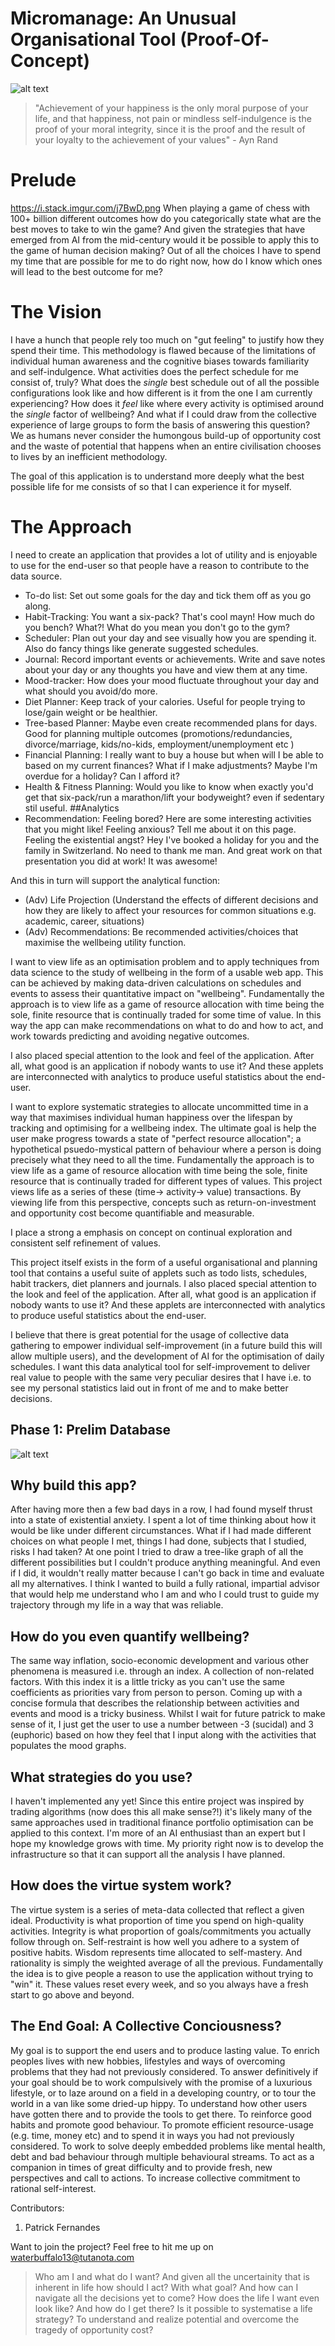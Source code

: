 # Micromanage: An Unusual Organisational Tool (Proof-Of-Concept)

![alt text](https://github.com/waterbuffalo13/Waterbuffalo-Micromanagement/blob/master/screenshot-gif.gif)
>"Achievement of your happiness is the only moral purpose of your life, and that happiness, not pain or mindless self-indulgence is the proof of your moral integrity, since it is the proof and the result of your loyalty to the achievement of your values" - Ayn Rand

# Prelude

https://i.stack.imgur.com/j7BwD.png
When playing a game of chess with 100+ billion different outcomes how do you categorically state what are the best moves to take to win the game?  And given the strategies that have emerged from AI from the mid-century would it be possible to apply this to the game of human decision making? Out of all the choices I have to spend my time that are possible for me to do right now, how do I know which ones will lead to the best outcome for me? 

# The Vision

I have a hunch that people rely too much on "gut feeling" to justify how they spend their time. This methodology is flawed because of the limitations of individual human awareness and the cognitive biases towards familiarity and self-indulgence. What activities does the perfect schedule for me consist of, truly? What does the *single* best schedule out of all the possible configurations look like and how different is it from the one I am currently experiencing? How does it *feel* like where every activity is optimised around the *single* factor of wellbeing? And what if I could draw from the collective experience of large groups to form the basis of answering this question? We as humans never consider the humongous build-up of opportunity cost and the waste of potential that happens when an entire civilisation chooses to lives by an inefficient methodology.

The goal of this application is to understand more deeply what the best possible life for me consists of so that I can experience it for myself. 

# The Approach 

I need to create an application that provides a lot of utility and is enjoyable to use for the end-user so that people have a reason to contribute to the data source.

- To-do list: Set out some goals for the day and tick them off as you go along.
- Habit-Tracking: You want a six-pack? That's cool mayn! How much do you bench? What?! What do you mean you don't go to the gym?
- Scheduler: Plan out your day and see visually how you are spending it. Also do fancy things like generate suggested schedules.
- Journal: Record important events or achievements. Write and save notes about your day or any thoughts you have and view them at any time.
- Mood-tracker: How does your mood fluctuate throughout your day and what should you avoid/do more.
- Diet Planner: Keep track of your calories. Useful for people trying to lose/gain weight or be healthier.
- Tree-based Planner: Maybe even create recommended plans for days. Good for planning multiple outcomes (promotions/redundancies, divorce/marriage, kids/no-kids, employment/unemployment etc )
- Financial Planning: I really want to buy a house but when will I be able to based on my current finances? What if I make adjustments? Maybe I'm overdue for a holiday? Can I afford it?
- Health & Fitness Planning: Would you like to know when exactly you'd get that six-pack/run a marathon/lift your bodyweight? even if sedentary stil useful.
##Analytics
- Recommendation: Feeling bored? Here are some interesting activities that you might like! Feeling anxious? Tell me about it on this page. Feeling the existential angst? Hey I've booked a holiday for you and the family in Switzerland. No need to thank me man. And great work on that presentation you did at work! It was awesome!

And this in turn will support the analytical function:
- (Adv) Life Projection (Understand the effects of different decisions and how they are likely to affect your resources for common situations e.g. academic, career, situations)
- (Adv) Recommendations: Be recommended activities/choices that maximise the wellbeing utility function.

I want to view life as an optimisation problem and to apply techniques from data science to the study of wellbeing in the form of a usable web app. This can be achieved by making data-driven calculations on schedules and events to assess their quantitative impact on "wellbeing". Fundamentally the approach is to view life as a game of resource allocation with time being the sole, finite resource that is continually traded for some time of value. In this way the app can make recommendations on what to do and how to act, and work towards predicting and avoiding negative outcomes.

I also placed special attention to the look and feel of the application. After all, what good is an application if nobody wants to use it? And these applets are interconnected with analytics to produce useful statistics about the end-user. 

I want to explore systematic strategies to allocate uncommitted time in a way that maximises individual human happiness over the lifespan by tracking and optimising for a wellbeing index. The ultimate goal is help the user make progress towards a state of "perfect resource allocation"; a hypothetical psuedo-mystical pattern of behaviour where a person is doing precisely what they need to all the time. Fundamentally the approach is to view life as a game of resource allocation with time being the sole, finite resource that is continually traded for different types of values. This project views life as a series of these (time-> activity-> value) transactions. By viewing life from this perspective, concepts such as return-on-investment and opportunity cost become quantifiable and measurable.

I place a strong a emphasis on concept on continual exploration and consistent self refinement of values.

This project itself exists in the form of a useful organisational and planning tool that contains a useful suite of applets such as todo lists, schedules, habit trackers, diet planners and journals. I also placed special attention to the look and feel of the application. After all, what good is an application if nobody wants to use it? And these applets are interconnected with analytics to produce useful statistics about the end-user. 

I believe that there is great potential for the usage of collective data gathering to empower individual self-improvement (in a future build this will allow multiple users), and the development of AI for the optimisation of daily schedules.  I want this data analytical tool for self-improvement to deliver real value to people with the same very peculiar desires that I have i.e. to see my personal statistics laid out in front of me and to make better decisions.

## Phase 1: Prelim Database
![alt text](https://github.com/waterbuffalo13/Waterbuffalo-Micromanagement/blob/master/misc_image/er_diagram.png)

## Why build this app?

After having more then a few bad days in a row, I had found myself thrust into a state of existential anxiety. I spent a lot of time thinking about how it would be like under different circumstances. What if I had made different choices on what people I met, things I had done, subjects that I studied, risks I had taken? At one point I tried to draw a tree-like graph of all the different possibilities but I couldn't produce anything meaningful. And even if I did, it wouldn't really matter because I can't go back in time and evaluate all my alternatives. I think I wanted to build a fully rational, impartial advisor that would help me understand who I am and who I could trust to guide my trajectory through my life in a way that was reliable. 

## How do you even quantify wellbeing?

The same way inflation, socio-economic development and various other phenomena is measured i.e. through an index. A collection of non-related factors. With this index it is a little tricky as you can't use the same coefficients as priorities vary from person to person. Coming up with a concise formula that describes the relationship between activities and events and mood is a tricky business. Whilst I wait for future patrick to make sense of it, I just get the user to use a number between -3 (sucidal) and 3 (euphoric) based on how they feel that I input along with the activities that populates the mood graphs. 

## What strategies do you use?

I haven't implemented any yet! Since this entire project was inspired by trading algorithms (now does this all make sense?!) it's likely many of the same approaches used in traditional finance portfolio optimisation can be applied to this context. I'm more of an AI enthusiast than an expert but I hope my knowledge grows with time. My priority right now is to develop the infrastructure so that it can support all the analysis I have planned.

## How does the virtue system work?

The virtue system is a series of meta-data collected that reflect a given ideal. Productivity is what proportion of time you spend on high-quality activities. Integrity is what proportion of goals/commitments you actually follow through on. Self-restraint is how well you adhere to a system of positive habits. Wisdom represents time allocated to self-mastery. And rationality is simply the weighted average of all the previous. Fundamentally the idea is to give people a reason to use the application without trying to "win" it. These values reset every week, and so you always have a fresh start to go above and beyond.

## The End Goal: A Collective Conciousness?

My goal is to support the end users and to produce lasting value. To enrich peoples lives with new hobbies, lifestyles and ways of overcoming problems that they had not  previously considered. To answer definitively if your goal should be to work compulsively with the promise of a luxurious lifestyle, or to laze around on a field in a developing country,  or to tour the world in a van like some dried-up hippy. To understand how other users have gotten there and to provide the tools to get there. To reinforce good habits and promote good behaviour. To promote efficient resource-usage (e.g. time, money etc) and to spend it in ways you had not previously considered. To work to solve deeply embedded problems like mental health, debt and bad behaviour through multiple behavioural streams. To act as a companion in times of great difficulty and to provide fresh, new perspectives and call to actions. To increase collective commitment to rational self-interest.

Contributors:
 1. Patrick Fernandes
 
Want to join the project? Feel free to hit me up on waterbuffalo13@tutanota.com

>Who am I and what do I want? And given all the uncertainity that is inherent in life how should I act? With what goal? And how can I navigate all the decisions yet to come? How does the life I want even look like? And how do I get there? Is it possible to systematise a life strategy? To understand and realize potential and overcome the tragedy of opportunity cost? 


